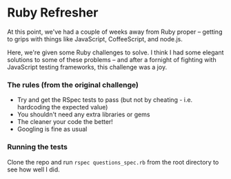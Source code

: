 # Ruby Refresher

At this point, we've had a couple of weeks away from Ruby proper – getting to grips with things like JavaScript, CoffeeScript, and node.js.

Here, we're given some Ruby challenges to solve. I think I had some elegant solutions to some of these problems – and after a fornight of fighting with JavaScript testing frameworks, this challenge was a joy.

### The rules (from the original challenge)

* Try and get the RSpec tests to pass (but not by cheating - i.e. hardcoding the expected value)
* You shouldn't need any extra libraries or gems
* The cleaner your code the better!
* Googling is fine as usual

### Running the tests

Clone the repo and run `rspec questions_spec.rb` from the root directory to see how well I did.

